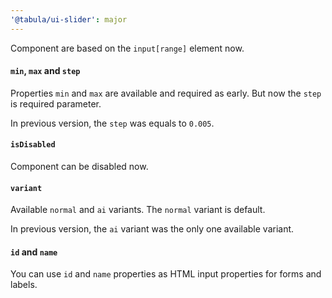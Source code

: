 ```yaml
---
'@tabula/ui-slider': major
---
```


Component are based on the `input[range]` element now.

#### `min`, `max` and `step`

Properties `min` and `max` are available and required as early. But now the `step` is required parameter.

In previous version, the `step` was equals to `0.005`.

#### `isDisabled`

Component can be disabled now.

#### `variant`

Available `normal` and `ai` variants. The `normal` variant is default.

In previous version, the `ai` variant was the only one available variant.

#### `id` and `name`

You can use `id` and `name` properties as HTML input properties for forms and labels.
